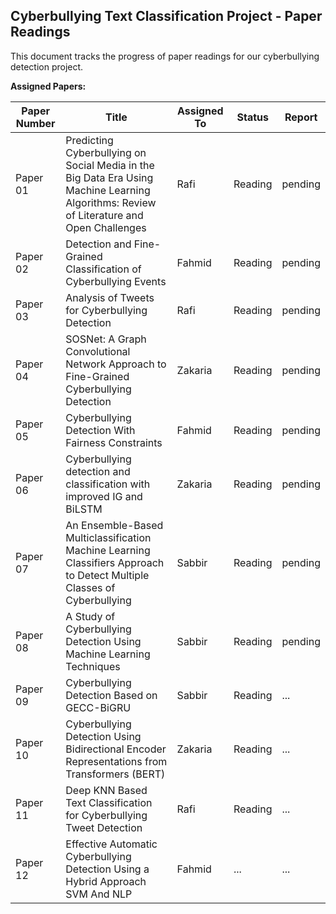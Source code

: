 ## Cyberbullying Text Classification Project - Paper Readings

This document tracks the progress of paper readings for our cyberbullying detection project.

**Assigned Papers:**

| Paper Number | Title | Assigned To | Status | Report
|---|---|---|---|---|
| Paper 01 | Predicting Cyberbullying on Social Media in the Big Data Era Using Machine Learning Algorithms: Review of Literature and Open Challenges | Rafi | Reading | pending
| Paper 02 | Detection and Fine-Grained Classification of Cyberbullying Events | Fahmid | Reading | pending
| Paper 03 | Analysis of Tweets for Cyberbullying Detection  | Rafi | Reading | pending
| Paper 04 | SOSNet: A Graph Convolutional Network Approach to Fine-Grained Cyberbullying Detection  | Zakaria | Reading| pending
| Paper 05| Cyberbullying Detection With Fairness Constraints  | Fahmid |Reading | pending
| Paper 06 | Cyberbullying detection and classification with improved IG and BiLSTM | Zakaria | Reading | pending
| Paper 07 | An Ensemble-Based Multiclassification Machine Learning Classifiers Approach to Detect Multiple Classes of Cyberbullying | Sabbir | Reading | pending
| Paper 08 | A Study of Cyberbullying Detection Using Machine Learning Techniques | Sabbir | Reading | pending
| Paper 09 | Cyberbullying Detection Based on GECC-BiGRU |Sabbir | Reading | ...
| Paper 10 | Cyberbullying Detection Using Bidirectional Encoder Representations from Transformers (BERT) |Zakaria | Reading | ...
| Paper 11 | Deep KNN Based Text Classification for Cyberbullying Tweet Detection |Rafi | Reading | ...
| Paper 12 | Effective Automatic Cyberbullying Detection Using a Hybrid Approach SVM And NLP | Fahmid | ... | ...
